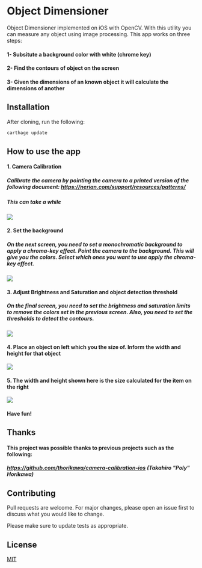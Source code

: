 # Object Dimensioner
Object Dimensioner implemented on iOS with OpenCV.
With this utility you can measure any object using image processing.
This app works on three steps: 
#### 1- Subsitute a background color with white (chrome key)
#### 2- Find the contours of object on the screen
#### 3- Given the dimensions of an known object it will calculate the dimensions of another

## Installation

After cloning, run the following:
```bash
carthage update
````
## How to use the app
#### 1. Camera Calibration
##### Calibrate the camera by pointing the camera to a printed version of the following document: https://nerian.com/support/resources/patterns/
##### This can take a while
<kbd>
  <img src="CalibrateCamera.gif"/>
</kbd>

#### 2. Set the background 
##### On the next screen, you need to set a monochromatic background to apply a chroma-key effect. Point the camera to the background. This will give you the colors. Select which ones you want to use apply the chroma-key effect.
<kbd>
    <img src="GetColors.gif"/>
</kbd>

#### 3. Adjust Brightness and Saturation and object detection threshold
##### On the final screen, you need to set the brightness and saturation limits to remove the colors set in the previous screen. Also, you need to set the thresholds to detect the contours.
<kbd>
    <img src="ApplyChromaKey.gif"/>
</kbd>

#### 4. Place an object on left which you the size of. Inform the width and height for that object
<kbd>
    <img src="ObjectDimensioning.gif"/>
</kbd>


#### 5. The width and height shown here is the size calculated for the item on the right 
<kbd>
    <img src="FinalObjectSize.jpeg"/>
</kbd>




#### Have fun!


## Thanks

#### This project was possible thanks to previous projects such as the following:
##### https://github.com/thorikawa/camera-calibration-ios (Takahiro "Poly" Horikawa)

## Contributing
Pull requests are welcome. For major changes, please open an issue first to discuss what you would like to change.

Please make sure to update tests as appropriate.

## License
[MIT](https://choosealicense.com/licenses/mit/)

